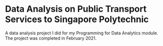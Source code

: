 # Data Analysis on Public Transport Services to Singapore Polytechnic
A data analysis project I did for my Programming for Data Analytics module. The project was completed in February 2021.
